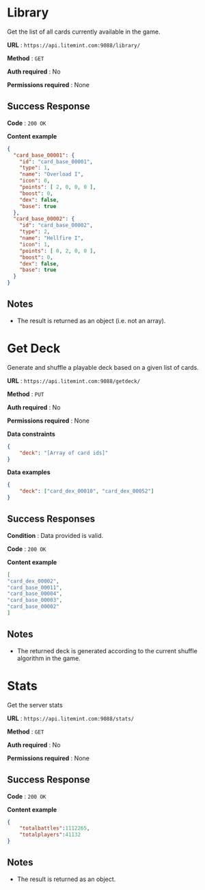 # Library

Get the list of all cards currently available in the game.

**URL** : `https://api.litemint.com:9088/library/`

**Method** : `GET`

**Auth required** : No

**Permissions required** : None

## Success Response

**Code** : `200 OK`

**Content example**

```json
{
  "card_base_00001": {
    "id": "card_base_00001",
    "type": 1,
    "name": "Overload I",
    "icon": 0,
    "points": [ 2, 0, 0, 0 ],
    "boost": 0,
    "dex": false,
    "base": true
  },
  "card_base_00002": {
    "id": "card_base_00002",
    "type": 2,
    "name": "Hellfire I",
    "icon": 1,
    "points": [ 0, 2, 0, 0 ],
    "boost": 0,
    "dex": false,
    "base": true
  }
}
```

## Notes

* The result is returned as an object (i.e. not an array).
  
  
# Get Deck

Generate and shuffle a playable deck based on a given list of cards.

**URL** : `https://api.litemint.com:9088/getdeck/`

**Method** : `PUT`

**Auth required** : No

**Permissions required** : None

**Data constraints**

```json
{
    "deck": "[Array of card ids]"
}
```

**Data examples**

```json
{
    "deck": ["card_dex_00010", "card_dex_00052"]
}
```

## Success Responses

**Condition** : Data provided is valid.

**Code** : `200 OK`

**Content example**

```json
[
"card_dex_00002", 
"card_base_00011",
"card_base_00004",
"card_base_00003",
"card_base_00002"
]
```

## Notes

* The returned deck is generated according to the current shuffle algorithm in the game.


# Stats

Get the server stats

**URL** : `https://api.litemint.com:9088/stats/`

**Method** : `GET`

**Auth required** : No

**Permissions required** : None

## Success Response

**Code** : `200 OK`

**Content example**

```json
{
    "totalbattles":1112265,
    "totalplayers":41132
}
```

## Notes

* The result is returned as an object.

